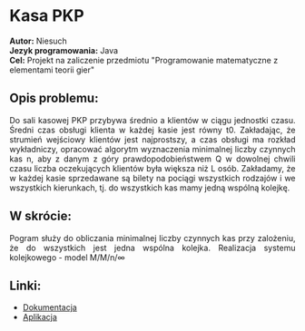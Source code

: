 # Kasa PKP
<b>Autor:</b> Niesuch <br />
<b>Jezyk programowania:</b> Java <br />
<b>Cel:</b> Projekt na zaliczenie przedmiotu "Programowanie matematyczne z elementami teorii gier" <br />

## Opis problemu: 
<p align="justify">Do sali kasowej PKP przybywa średnio a klientów w ciągu jednostki czasu. Średni czas obsługi klienta w każdej kasie jest równy t0. Zakładając, że strumień wejściowy klientów jest najprostszy, a czas obsługi ma rozkład wykładniczy, opracować algorytm wyznaczenia minimalnej liczby czynnych kas n, aby z danym z góry prawdopodobieństwem Q w dowolnej chwili czasu liczba oczekujących klientów była większa niż L osób. Zakładamy, że w każdej kasie sprzedawane są bilety na pociągi wszystkich rodzajów i we wszystkich kierunkach, tj. do wszystkich kas mamy jedną wspólną kolejkę.</p>

## W skrócie: 
<p align="justify">Pogram służy do obliczania minimalnej liczby czynnych kas przy zalożeniu, że do wszystkich jest jedna wspólna kolejka. Realizacja systemu kolejkowego - model M/M/n/∞</p>

## Linki:
* [Dokumentacja](https://www.dropbox.com/sh/f2d2fnbipnmsp2b/AABlpLcKdyJMmZhE6y3HoVZga?dl=0)
* [Aplikacja](https://www.dropbox.com/sh/6vv3bpqs8pi977m/AADHu5Q07CcQEsO3WJ5jbuEQa?dl=0)

